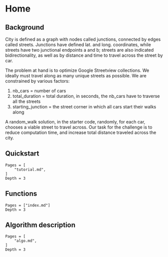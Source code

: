# Home

## Background
City is defined as a graph with nodes called junctions, connected by edges called streets. Junctions have defined lat. and long. coordinates, while streets have two junctional endpoints a and b; streets are also indicated bidirectionality, as well as by distance and time to travel across the street by car.   

The problem at hand is to optimize Google Streetview collections. We ideally must travel along as many unique streets as possible. We are constrained by various factors:
1. nb_cars = number of cars 
2. total_duration = total duration, in seconds, the nb_cars have to traverse all the streets 
3. starting_junction = the street corner in which all cars start their walks along 

A random_walk solution, in the starter code, randomly, for each car, chooses a viable street to travel across. Our task for the challenge is to reduce computation time, and increase total distance traveled across the city. 

## Quickstart
```@contents
Pages = [
    "tutorial.md",
]
Depth = 3
```

## Functions
```@index
Pages = ["index.md"]
Depth = 3
```

## Algorithm description
```@contents
Pages = [
    "algo.md",
]
Depth = 3
```